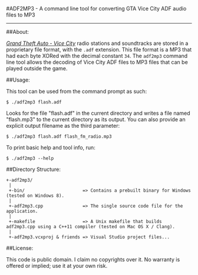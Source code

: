 #ADF2MP3 - A command line tool for converting GTA Vice City ADF audio files to MP3

----

##About:

[*Grand Theft Auto - Vice City*][1] radio stations and soundtracks are stored in a proprietary file format,
with the `.adf` extension. This file format is a MP3 that had each byte XORed with
the decimal constant `34`. The `adf2mp3` command line tool allows the decoding of Vice City
ADF files to MP3 files that can be played outside the game.

##Usage:

This tool can be used from the command prompt as such:

    $ ./adf2mp3 flash.adf

Looks for the file "flash.adf" in the current directory and writes a
file named "flash.mp3" to the current directory as its output. You can
also provide an explicit output filename as the third parameter:

    $ ./adf2mp3 flash.adf flash_fm_radio.mp3

To print basic help and tool info, run:

    $ ./adf2mp3 --help

##Directory Structure:

    +-adf2mp3/
     |
     +-bin/                      => Contains a prebuilt binary for Windows (tested on Windows 8).
     |
     +-adf2mp3.cpp               => The single source code file for the application.
     |
     +-makefile                  => A Unix makefile that builds adf2mp3.cpp using a C++11 compiler (tested on Mac OS X / Clang).
     |
     +-adf2mp3.vcxproj & friends => Visual Studio project files...

##License:

This code is public domain. I claim no copyrights over it.
No warranty is offered or implied; use it at your own risk.

[1]: http://en.wikipedia.org/wiki/Grand_Theft_Auto%3A_Vice_City

